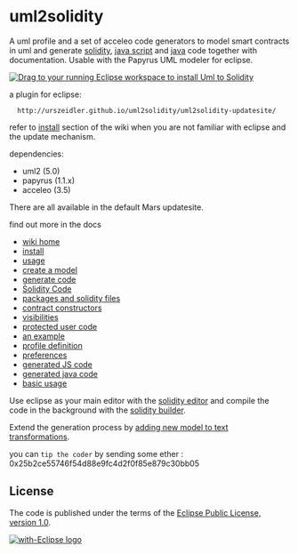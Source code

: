 # uml2solidity

A uml profile and a set of acceleo code generators to model smart contracts in uml and generate [solidity](https://github.com/UrsZeidler/uml2solidity/wiki/SolidityCode), [java script](https://github.com/UrsZeidler/uml2solidity/wiki/JSCode) and [java](https://github.com/UrsZeidler/uml2solidity/wiki/JavaCode) code together with documentation. Usable with the Papyrus UML modeler for eclipse.

<a href="http://marketplace.eclipse.org/marketplace-client-intro?mpc_install=2784342" class="drag" title="Drag to your running Eclipse workspace to install Uml to Solidity"><img class="img-responsive" src="https://marketplace.eclipse.org/sites/all/themes/solstice/public/images/marketplace/btn-install.png" alt="Drag to your running Eclipse workspace to install Uml to Solidity" /></a>

a plugin for eclipse: 

      http://urszeidler.github.io/uml2solidity/uml2solidity-updatesite/

refer to [install](https://github.com/UrsZeidler/uml2solidity/wiki#install) section of the wiki when you are not familiar with eclipse and the update mechanism.

dependencies:

* uml2 (5.0)
* papyrus (1.1.x)
* acceleo (3.5)

There are all available in the default Mars updatesite.

find out more in the docs

* [wiki home](https://github.com/UrsZeidler/uml2solidity/wiki)
 * [install](https://github.com/UrsZeidler/uml2solidity/wiki#install)
 * [usage](https://github.com/UrsZeidler/uml2solidity/wiki#usage)
 * [create a model](https://github.com/UrsZeidler/uml2solidity/wiki#create-a-model)
 * [generate code](https://github.com/UrsZeidler/uml2solidity/wiki#generate-code)
* [Solidity Code](https://github.com/UrsZeidler/uml2solidity/wiki/SolidityCode)
 * [packages and solidity files](https://github.com/UrsZeidler/uml2solidity/wiki/SolidityCode#packages-and-solidity-files)
 * [contract constructors](https://github.com/UrsZeidler/uml2solidity/wiki/SolidityCode#contract-constructors)
 * [visibilities](https://github.com/UrsZeidler/uml2solidity/wiki/SolidityCode#visibilities)
 * [protected user code](https://github.com/UrsZeidler/uml2solidity/wiki/SolidityCode#protected-user-code)
 * [an example](https://github.com/UrsZeidler/uml2solidity/wiki/SolidityCode#an-example)
* [profile definition](https://github.com/UrsZeidler/uml2solidity/wiki/Contracts)
* [preferences](https://github.com/UrsZeidler/uml2solidity/wiki/Preferences)
* [generated JS code](https://github.com/UrsZeidler/uml2solidity/wiki/JSCode)
* [generated java code](https://github.com/UrsZeidler/uml2solidity/wiki/JavaCode)
* [basic usage](https://github.com/UrsZeidler/uml2solidity/wiki/BasicUsage)


Use eclipse as your main editor with the [solidity editor](https://github.com/UrsZeidler/uml2solidity/wiki/SolidityEditor) and compile the code in the background with the [solidity builder](https://github.com/UrsZeidler/uml2solidity/wiki/SolidityBuilder).

Extend the generation process by [adding new model to text transformations](https://github.com/UrsZeidler/uml2solidity/wiki/ExtensionPoint).


you can `tip the coder` by sending some ether : 0x25b2ce55746f54d88e9fc4d2f0f85e879c30bb05

 
 
 License
-------

The code is published under the terms of the [Eclipse Public License, version 1.0](http://www.eclipse.org/legal/epl-v10.html).
 
 
<a href="http://with-eclipse.github.io/" target="_blank">
<img alt="with-Eclipse logo" src="http://with-eclipse.github.io/with-eclipse-0.jpg" /></a>
